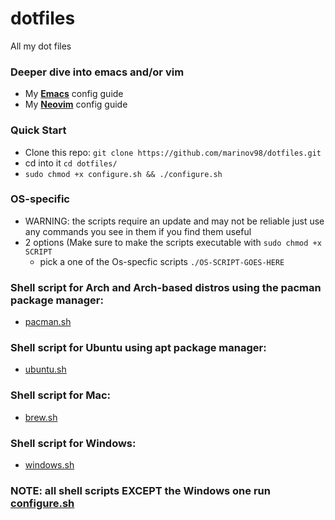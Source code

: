 # dotfiles
All my dot files

### Deeper dive into emacs and/or vim
- My [**Emacs**](https://github.com/marinov98/dotfiles/blob/master/config/emacs/) config guide
- My [**Neovim**](https://github.com/marinov98/dotfiles/blob/master/config/nvim/) config guide

### Quick Start
- Clone this repo: `git clone https://github.com/marinov98/dotfiles.git `
- cd into it `cd dotfiles/`
- `sudo chmod +x configure.sh && ./configure.sh` 
 
### OS-specific
- WARNING: the scripts require an update and may not be reliable just use any commands you see in them if you find them useful
- 2 options (Make sure to make the scripts executable with `sudo chmod +x SCRIPT`
  - pick a one of the Os-specfic scripts `./OS-SCRIPT-GOES-HERE` 
### Shell script for Arch and Arch-based distros using the pacman package manager: 
  - [pacman.sh](https://github.com/marinov98/dotfiles/blob/master/scripts/pacman.sh)
### Shell script for Ubuntu using apt package manager: 
  - [ubuntu.sh](https://github.com/marinov98/dotfiles/blob/master/scripts/ubuntu.sh)
### Shell script for Mac:
  - [brew.sh](https://github.com/marinov98/dotfiles/blob/master/scripts/brew.sh)
### Shell script for Windows:
- [windows.sh](https://github.com/marinov98/dotfiles/blob/master/windows/scripts/windows.sh)
  
### NOTE: all shell scripts EXCEPT the Windows one run [configure.sh](https://github.com/marinov98/dotfiles/blob/master/configure.sh)

